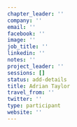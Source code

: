 ```yaml
---
chapter_leader: ''
company: ''
email: ''
facebook: ''
image: ''
job_title: ''
linkedin: ''
notes: ''
project_leader: ''
sessions: []
status: add-details
title: Adrian Taylor
travel_from: ''
twitter: ''
type: participant
website: ''
---
```


<!-- put more details about participant here -->